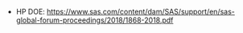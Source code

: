 - HP DOE: https://www.sas.com/content/dam/SAS/support/en/sas-global-forum-proceedings/2018/1868-2018.pdf
